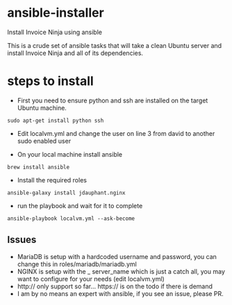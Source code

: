 # ansible-installer
Install Invoice Ninja using ansible

This is a crude set of ansible tasks that will take a clean Ubuntu server and install Invoice Ninja and all of its dependencies.

# steps to install

* First you need to ensure python and ssh are installed on the target Ubuntu machine.

`sudo apt-get install python ssh`

* Edit localvm.yml and change the user on line 3 from david to another sudo enabled user

* On your local machine install ansible

`brew install ansible`

* Install the required roles

`ansible-galaxy install jdauphant.nginx`

* run the playbook and wait for it to complete

`ansible-playbook localvm.yml --ask-become`

## Issues
* MariaDB is setup with a hardcoded username and password, you can change this in roles/mariadb/mariadb.yml
* NGINX is setup with the _ server_name which is just a catch all, you may want to configure for your needs (edit localvm.yml)
* http:// only support so far... https:// is on the todo if there is demand
* I am by no means an expert with ansible, if you see an issue, please PR.
